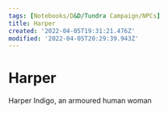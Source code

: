 ```yaml
---
tags: [Notebooks/D&D/Tundra Campaign/NPCs]
title: Harper
created: '2022-04-05T19:31:21.476Z'
modified: '2022-04-05T20:29:39.943Z'
---
```


# Harper

Harper Indigo, an armoured human woman
